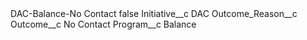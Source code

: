 <?xml version="1.0" encoding="UTF-8"?>
<CustomMetadata xmlns="http://soap.sforce.com/2006/04/metadata" xmlns:xsi="http://www.w3.org/2001/XMLSchema-instance" xmlns:xsd="http://www.w3.org/2001/XMLSchema">
    <label>DAC-Balance-No Contact</label>
    <protected>false</protected>
    <values>
        <field>Initiative__c</field>
        <value xsi:type="xsd:string">DAC</value>
    </values>
    <values>
        <field>Outcome_Reason__c</field>
        <value xsi:nil="true"/>
    </values>
    <values>
        <field>Outcome__c</field>
        <value xsi:type="xsd:string">No Contact</value>
    </values>
    <values>
        <field>Program__c</field>
        <value xsi:type="xsd:string">Balance</value>
    </values>
</CustomMetadata>
